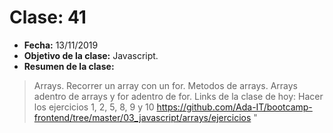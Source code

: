 # Clase: 41
* **Fecha:** 13/11/2019
* **Objetivo de la clase:** Javascript.   
* **Resumen de la clase:**
> Arrays. Recorrer un array con un for. Metodos de arrays. Arrays adentro de arrays y for adentro de for. 
Links de la clase de hoy:
Hacer los ejercicios 1, 2, 5, 8, 9 y 10
https://github.com/Ada-IT/bootcamp-frontend/tree/master/03_javascript/arrays/ejercicios
"